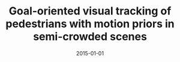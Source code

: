 ---
title: "Goal-oriented visual tracking of pedestrians with motion priors in semi-crowded scenes"
collection: publications
permalink: /publication/2015-01-01-Goal-oriented-visual-tracking-of-pedestrians-with-motion-priors-in-semi-crowded-scenes
date: 2015-01-01
venue: 'the proceedings of Proc. of the IEEE Int. Conf. on Robotics and Automation (ICRA)'
paperurl: 'https://ieeexplore.ieee.org/document/7139258'
citation: ' Francisco Madrigal,  Jean-Bernard Hayet, &quot;Goal-oriented visual tracking of pedestrians with motion priors in semi-crowded scenes.&quot; the proceedings of Proc. of the IEEE Int. Conf. on Robotics and Automation (ICRA), 2015.'
---